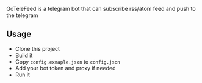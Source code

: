 GoTeleFeed is a telegram bot that can subscribe rss/atom feed and push to the telegram 

## Usage
 - Clone this project
 - Build it
 - Copy `config.exmaple.json` to `config.json`
 - Add your bot token and proxy if needed
 - Run it